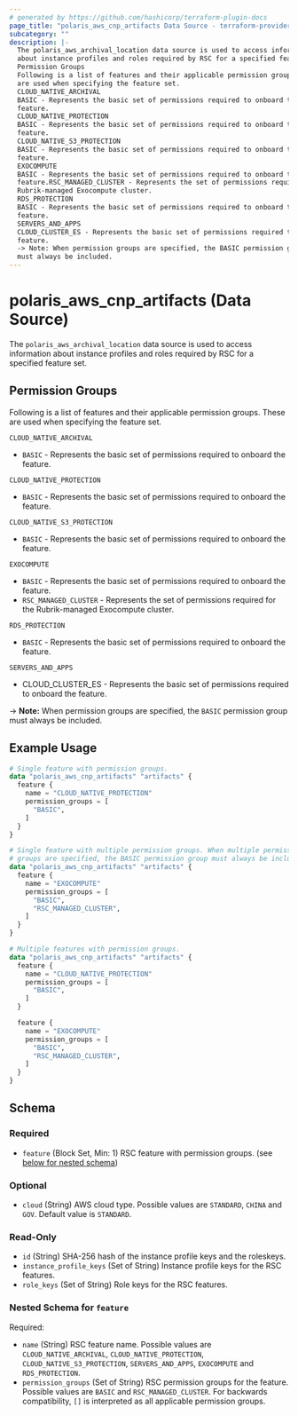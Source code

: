 ```yaml
---
# generated by https://github.com/hashicorp/terraform-plugin-docs
page_title: "polaris_aws_cnp_artifacts Data Source - terraform-provider-polaris"
subcategory: ""
description: |-
  The polaris_aws_archival_location data source is used to access information
  about instance profiles and roles required by RSC for a specified feature set.
  Permission Groups
  Following is a list of features and their applicable permission groups. These
  are used when specifying the feature set.
  CLOUD_NATIVE_ARCHIVAL
  BASIC - Represents the basic set of permissions required to onboard the
  feature.
  CLOUD_NATIVE_PROTECTION
  BASIC - Represents the basic set of permissions required to onboard the
  feature.
  CLOUD_NATIVE_S3_PROTECTION
  BASIC - Represents the basic set of permissions required to onboard the
  feature.
  EXOCOMPUTE
  BASIC - Represents the basic set of permissions required to onboard the
  feature.RSC_MANAGED_CLUSTER - Represents the set of permissions required for the
  Rubrik-managed Exocompute cluster.
  RDS_PROTECTION
  BASIC - Represents the basic set of permissions required to onboard the
  feature.
  SERVERS_AND_APPS
  CLOUD_CLUSTER_ES - Represents the basic set of permissions required to onboard the
  feature.
  -> Note: When permission groups are specified, the BASIC permission group
  must always be included.
---
```


# polaris_aws_cnp_artifacts (Data Source)

The `polaris_aws_archival_location` data source is used to access information
about instance profiles and roles required by RSC for a specified feature set.

## Permission Groups
Following is a list of features and their applicable permission groups. These
are used when specifying the feature set.

`CLOUD_NATIVE_ARCHIVAL`
  * `BASIC` - Represents the basic set of permissions required to onboard the
    feature.

`CLOUD_NATIVE_PROTECTION`
  * `BASIC` - Represents the basic set of permissions required to onboard the
    feature.

`CLOUD_NATIVE_S3_PROTECTION`
  * `BASIC` - Represents the basic set of permissions required to onboard the
    feature.

`EXOCOMPUTE`
  * `BASIC` - Represents the basic set of permissions required to onboard the
    feature.
  * `RSC_MANAGED_CLUSTER` - Represents the set of permissions required for the
    Rubrik-managed Exocompute cluster.

`RDS_PROTECTION`
  * `BASIC` - Represents the basic set of permissions required to onboard the
    feature.

`SERVERS_AND_APPS`
  * CLOUD_CLUSTER_ES - Represents the basic set of permissions required to onboard the
    feature.

-> **Note:** When permission groups are specified, the `BASIC` permission group
   must always be included.

## Example Usage

```terraform
# Single feature with permission groups.
data "polaris_aws_cnp_artifacts" "artifacts" {
  feature {
    name = "CLOUD_NATIVE_PROTECTION"
    permission_groups = [
      "BASIC",
    ]
  }
}

# Single feature with multiple permission groups. When multiple permission
# groups are specified, the BASIC permission group must always be included.
data "polaris_aws_cnp_artifacts" "artifacts" {
  feature {
    name = "EXOCOMPUTE"
    permission_groups = [
      "BASIC",
      "RSC_MANAGED_CLUSTER",
    ]
  }
}

# Multiple features with permission groups.
data "polaris_aws_cnp_artifacts" "artifacts" {
  feature {
    name = "CLOUD_NATIVE_PROTECTION"
    permission_groups = [
      "BASIC",
    ]
  }

  feature {
    name = "EXOCOMPUTE"
    permission_groups = [
      "BASIC",
      "RSC_MANAGED_CLUSTER",
    ]
  }
}
```

<!-- schema generated by tfplugindocs -->
## Schema

### Required

- `feature` (Block Set, Min: 1) RSC feature with permission groups. (see [below for nested schema](#nestedblock--feature))

### Optional

- `cloud` (String) AWS cloud type. Possible values are `STANDARD`, `CHINA` and `GOV`. Default value is `STANDARD`.

### Read-Only

- `id` (String) SHA-256 hash of the instance profile keys and the roleskeys.
- `instance_profile_keys` (Set of String) Instance profile keys for the RSC features.
- `role_keys` (Set of String) Role keys for the RSC features.

<a id="nestedblock--feature"></a>
### Nested Schema for `feature`

Required:

- `name` (String) RSC feature name. Possible values are `CLOUD_NATIVE_ARCHIVAL`, `CLOUD_NATIVE_PROTECTION`, `CLOUD_NATIVE_S3_PROTECTION`, `SERVERS_AND_APPS`, `EXOCOMPUTE` and `RDS_PROTECTION`.
- `permission_groups` (Set of String) RSC permission groups for the feature. Possible values are `BASIC` and `RSC_MANAGED_CLUSTER`. For backwards compatibility, `[]` is interpreted as all applicable permission groups.
